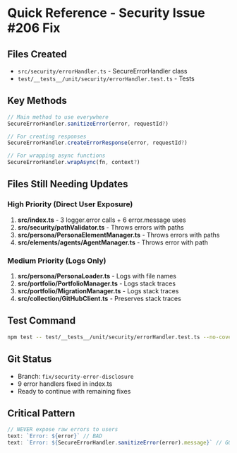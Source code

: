 # Quick Reference - Security Issue #206 Fix

## Files Created
- `src/security/errorHandler.ts` - SecureErrorHandler class
- `test/__tests__/unit/security/errorHandler.test.ts` - Tests

## Key Methods
```typescript
// Main method to use everywhere
SecureErrorHandler.sanitizeError(error, requestId?)

// For creating responses
SecureErrorHandler.createErrorResponse(error, requestId?)

// For wrapping async functions
SecureErrorHandler.wrapAsync(fn, context?)
```

## Files Still Needing Updates

### High Priority (Direct User Exposure)
1. **src/index.ts** - 3 logger.error calls + 6 error.message uses
2. **src/security/pathValidator.ts** - Throws errors with paths
3. **src/persona/PersonaElementManager.ts** - Throws errors with paths
4. **src/elements/agents/AgentManager.ts** - Throws error with path

### Medium Priority (Logs Only)
1. **src/persona/PersonaLoader.ts** - Logs with file names
2. **src/portfolio/PortfolioManager.ts** - Logs stack traces
3. **src/portfolio/MigrationManager.ts** - Logs stack traces
4. **src/collection/GitHubClient.ts** - Preserves stack traces

## Test Command
```bash
npm test -- test/__tests__/unit/security/errorHandler.test.ts --no-coverage
```

## Git Status
- Branch: `fix/security-error-disclosure`
- 9 error handlers fixed in index.ts
- Ready to continue with remaining fixes

## Critical Pattern
```typescript
// NEVER expose raw errors to users
text: `Error: ${error}` // BAD
text: `Error: ${SecureErrorHandler.sanitizeError(error).message}` // GOOD
```
